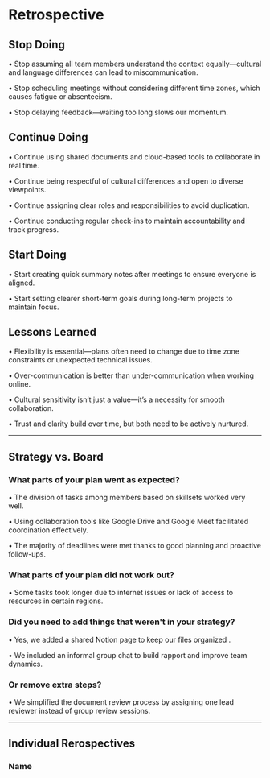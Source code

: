<!-- this template is for inspiration, feel free to change it however you like! -->

# Retrospective

## Stop Doing
•	Stop assuming all team members understand the context equally—cultural 
and language differences can lead to miscommunication.

•	Stop scheduling meetings without considering different time zones, 
which causes fatigue or absenteeism.

•	Stop delaying feedback—waiting too long slows our momentum.

## Continue Doing
•	Continue using shared documents and cloud-based tools to collaborate in real time.

•	Continue being respectful of cultural differences and open to diverse viewpoints.

•	Continue assigning clear roles and responsibilities to avoid duplication.

•	Continue conducting regular check-ins to maintain accountability and track progress.

## Start Doing
•	Start creating quick summary notes after meetings to ensure everyone is aligned.

•	Start setting clearer short-term goals during long-term projects to maintain focus.

## Lessons Learned

•	Flexibility is essential—plans often need to change due to time 
zone constraints or unexpected technical issues.

•	Over-communication is better than under-communication when working online.

•	Cultural sensitivity isn’t just a value—it’s a necessity for smooth collaboration.

•	Trust and clarity build over time, but both need to be actively nurtured.
 
---

## Strategy vs. Board

### What parts of your plan went as expected?

•	The division of tasks among members based on skillsets worked very well.

•	Using collaboration tools like Google Drive and Google Meet 
facilitated coordination effectively.

•	The majority of deadlines were met thanks to good planning and proactive follow-ups.
 
### What parts of your plan did not work out?

•	Some tasks took longer due to internet issues or lack of 
access to resources in certain regions.

### Did you need to add things that weren't in your strategy?

•	Yes, we added a shared Notion page to keep our files organized .

•	We included an informal group chat to build rapport and improve team dynamics.

### Or remove extra steps?

•	We simplified the document review process by assigning one lead
reviewer instead of group review sessions.

---

## Individual Rerospectives

### Name

<!-- reflect on your contributions, challenges and progress in this milestone -->
